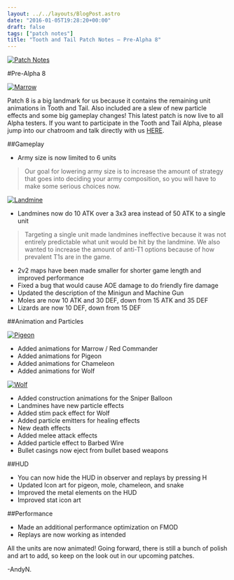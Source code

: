 ```yaml
---
layout: ../../layouts/BlogPost.astro
date: "2016-01-05T19:28:20+00:00"
draft: false
tags: ["patch notes"]
title: "Tooth and Tail Patch Notes – Pre-Alpha 8"
---
```


[![Patch Notes](http://i.imgur.com/s38tpsj.png "Patch Notes")](http://i.imgur.com/s38tpsj.png)

#Pre-Alpha 8

[![Marrow](http://i.imgur.com/9gIHvGc.gif "Marrow")](http://i.imgur.com/9gIHvGc.gif)

Patch 8 is a big landmark for us because it contains the remaining unit animations in Tooth and Tail. Also included are a slew of new particle effects and some big gameplay changes! This latest patch is now live to all Alpha testers. If you want to participate in the Tooth and Tail Alpha, please jump into our chatroom and talk directly with us [HERE](http://www.pocketwatchgames.com/chat.html).

##Gameplay

- Army size is now limited to 6 units

> Our goal for lowering army size is to increase the amount of strategy that goes into deciding your army composition, so you will have to make some serious choices now.

[![Landmine](http://i.imgur.com/jbYfbGJ.gif "Landmine")](http://i.imgur.com/jbYfbGJ.gif)

- Landmines now do 10 ATK over a 3x3 area instead of 50 ATK to a single unit

> Targeting a single unit made landmines ineffective because it was not entirely predictable what unit would be hit by the landmine. We also wanted to increase the amount of anti-T1 options because of how prevalent T1s are in the game.

- 2v2 maps have been made smaller for shorter game length and improved performance
- Fixed a bug that would cause AOE damage to do friendly fire damage
- Updated the description of the Minigun and Machine Gun
- Moles are now 10 ATK and 30 DEF, down from 15 ATK and 35 DEF
- Lizards are now 10 DEF, down from 15 DEF

##Animation and Particles

[![Pigeon](http://i.imgur.com/eTZzgxQ.jpg "Pigeon")](http://i.imgur.com/eTZzgxQ.jpg)

- Added animations for Marrow / Red Commander
- Added animations for Pigeon
- Added animations for Chameleon
- Added animations for Wolf

[![Wolf](http://i.imgur.com/4ZE9GdH.gif "Wolf")](http://i.imgur.com/4ZE9GdH.gif)

- Added construction animations for the Sniper Balloon
- Landmines have new particle effects
- Added stim pack effect for Wolf
- Added particle emitters for healing effects
- New death effects
- Added melee attack effects
- Added particle effect to Barbed Wire
- Bullet casings now eject from bullet based weapons

##HUD

- You can now hide the HUD in observer and replays by pressing H
- Updated Icon art for pigeon, mole, chameleon, and snake
- Improved the metal elements on the HUD
- Improved stat icon art

##Performance

- Made an additional performance optimization on FMOD
- Replays are now working as intended

All the units are now animated! Going forward, there is still a bunch of polish and art to add, so keep on the look out in our upcoming patches.

-AndyN.
